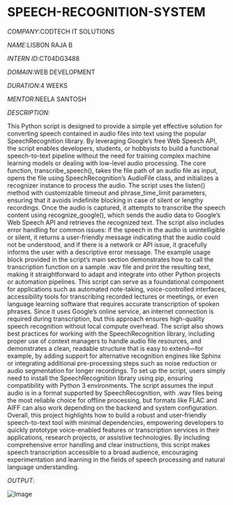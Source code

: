 # SPEECH-RECOGNITION-SYSTEM

*COMPANY*:CODTECH IT SOLUTIONS

*NAME*:LISBON RAJA B

*INTERN ID*:CT04DG3488

*DOMAIN*:WEB DEVELOPMENT

*DURATION*:4 WEEKS

*MENTOR*:NEELA SANTOSH

*DESCRIPTION*:
               
This Python script is designed to provide a simple yet effective solution for converting speech contained in audio files into text using the popular SpeechRecognition library. By leveraging Google’s free Web Speech API, the script enables developers, students, or hobbyists to build a functional speech-to-text pipeline without the need for training complex machine learning models or dealing with low-level audio processing. The core function, transcribe_speech(), takes the file path of an audio file as input, opens the file using SpeechRecognition’s AudioFile class, and initializes a recognizer instance to process the audio. The script uses the listen() method with customizable timeout and phrase_time_limit parameters, ensuring that it avoids indefinite blocking in case of silent or lengthy recordings. Once the audio is captured, it attempts to transcribe the speech content using recognize_google(), which sends the audio data to Google’s Web Speech API and retrieves the recognized text. The script also includes error handling for common issues: if the speech in the audio is unintelligible or silent, it returns a user-friendly message indicating that the audio could not be understood, and if there is a network or API issue, it gracefully informs the user with a descriptive error message. The example usage block provided in the script’s main section demonstrates how to call the transcription function on a sample .wav file and print the resulting text, making it straightforward to adapt and integrate into other Python projects or automation pipelines. This script can serve as a foundational component for applications such as automated note-taking, voice-controlled interfaces, accessibility tools for transcribing recorded lectures or meetings, or even language learning software that requires accurate transcription of spoken phrases. Since it uses Google’s online service, an internet connection is required during transcription, but this approach ensures high-quality speech recognition without local compute overhead. The script also shows best practices for working with the SpeechRecognition library, including proper use of context managers to handle audio file resources, and demonstrates a clean, readable structure that is easy to extend—for example, by adding support for alternative recognition engines like Sphinx or integrating additional pre-processing steps such as noise reduction or audio segmentation for longer recordings. To set up the script, users simply need to install the SpeechRecognition library using pip, ensuring compatibility with Python 3 environments. The script assumes the input audio is in a format supported by SpeechRecognition, with .wav files being the most reliable choice for offline processing, but formats like FLAC and AIFF can also work depending on the backend and system configuration. Overall, this project highlights how to build a robust and user-friendly speech-to-text tool with minimal dependencies, empowering developers to quickly prototype voice-enabled features or transcription services in their applications, research projects, or assistive technologies. By including comprehensive error handling and clear instructions, this script makes speech transcription accessible to a broad audience, encouraging experimentation and learning in the fields of speech processing and natural language understanding.

*OUTPUT*:

![Image](https://github.com/user-attachments/assets/d7befacd-0d13-480f-a68c-40760990debd)
